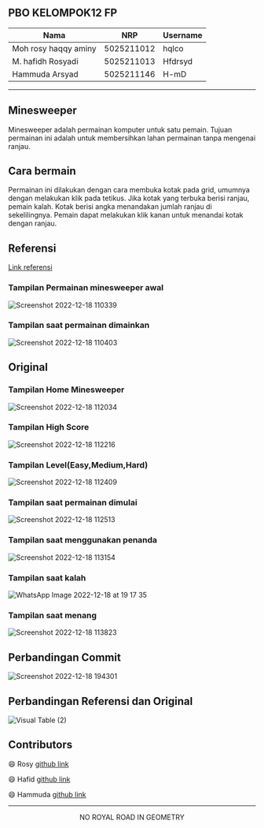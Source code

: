 ## PBO KELOMPOK12 FP
| Nama                      | NRP           |Username           |
|---------------------------|---------------|--------------|
|Moh rosy haqqy aminy       |5025211012     |hqlco          |
|M. hafidh Rosyadi          |5025211013     |Hfdrsyd             |
|Hammuda Arsyad             |5025211146     |H-mD         |

--------

## Minesweeper
Minesweeper adalah permainan komputer untuk satu pemain. Tujuan permainan ini adalah untuk membersihkan lahan permainan tanpa mengenai ranjau. 

## Cara bermain
Permainan ini dilakukan dengan cara membuka kotak pada grid, umumnya dengan melakukan klik pada tetikus. Jika kotak yang terbuka berisi ranjau, pemain kalah. Kotak berisi angka menandakan jumlah ranjau di sekelilingnya. Pemain dapat melakukan klik kanan untuk menandai kotak dengan ranjau.

## Referensi
[Link referensi](https://github.com/AlmasB/FXTutorials/blob/master/src/main/java/com/almasb/minesweeper/MinesweeperApp.java)

### Tampilan Permainan minesweeper awal

![Screenshot 2022-12-18 110339](https://user-images.githubusercontent.com/86828535/208280488-e180efa9-6938-43dd-a86e-d36716333e39.png)



### Tampilan saat permainan dimainkan

![Screenshot 2022-12-18 110403](https://user-images.githubusercontent.com/86828535/208280494-4881d3a5-9c2d-4e8f-80b0-29309790b021.png)










## Original

###  Tampilan Home Minesweeper
![Screenshot 2022-12-18 112034](https://user-images.githubusercontent.com/86828535/208280841-411aca7a-d39d-4ef0-80ac-0c9f3e172e96.png)

### Tampilan High Score

![Screenshot 2022-12-18 112216](https://user-images.githubusercontent.com/86828535/208280883-4dc0f776-8fb1-4bcf-8189-fc59b50fb5ec.png)

### Tampilan Level(Easy,Medium,Hard)

![Screenshot 2022-12-18 112409](https://user-images.githubusercontent.com/86828535/208280928-0fc468dc-b8de-4d2c-824f-7d39c16de2c1.png)

### Tampilan saat permainan dimulai

![Screenshot 2022-12-18 112513](https://user-images.githubusercontent.com/86828535/208280958-0bb25461-99b4-4edf-b030-f40cf74bec0b.png)


### Tampilan saat menggunakan penanda

![Screenshot 2022-12-18 113154](https://user-images.githubusercontent.com/86828535/208281347-d9d6f3ec-5dec-41a8-9c92-6062101d1fe7.png)

### Tampilan saat kalah

![WhatsApp Image 2022-12-18 at 19 17 35](https://user-images.githubusercontent.com/98505313/208297969-727fd5ab-7a2f-45d0-9b5b-462def219c9f.jpeg)

### Tampilan saat menang

![Screenshot 2022-12-18 113823](https://user-images.githubusercontent.com/86828535/208281516-ec50028f-1463-4417-92f5-bb57ae64d888.png)


## Perbandingan Commit

![Screenshot 2022-12-18 194301](https://user-images.githubusercontent.com/86828535/208298618-5c0e5228-23df-482a-8f21-37e18d943b0b.png)




## Perbandingan Referensi dan Original

![Visual Table (2)](https://user-images.githubusercontent.com/86828535/208280507-f08acf21-6908-4f82-94d8-54967f0602e3.jpg)


## Contributors 
😄 Rosy    [github link](https://github.com/hqlco)

😄 Hafid   [github link](https://github.com/Hfdrsyd)

😄 Hammuda [github link](https://github.com/H-mD)

-------
<p align="center"> 
  NO ROYAL ROAD IN GEOMETRY
</p>
